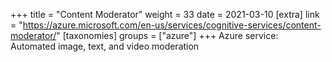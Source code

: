 +++
title = "Content Moderator"
weight = 33
date = 2021-03-10
[extra]
link = "https://azure.microsoft.com/en-us/services/cognitive-services/content-moderator/"
[taxonomies]
groups = ["azure"]
+++
Azure service: Automated image, text, and video moderation

